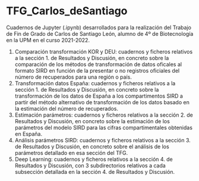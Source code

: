 # TFG_Carlos_deSantiago
Cuadernos de Jupyter (.ipynb) desarrollados para la realización del Trabajo de Fin de Grado de Carlos de Santiago León, alumno de 4º de Biotecnología en la UPM en el curso 2021-2022.

1. Comparación transformación KOR y DEU: cuadernos y ficheros relativos a la sección 1. de Resultados y Discusión, en concreto sobre la comparación de los métodos de transformación de datos oficales al formato SIRD en función de la presentar o no registros oficiales del número de recuperados para una región o país.
2. Transformación datos España: cuadernos y ficheros relativos a la sección 1. de Resultados y Discusión, en concreto sobre la transformación de los datos de España a los compartimentos SIRD a partir del método alternativo de transformación de los datos basado en la estimación del número de recuperados.
3. Estimación parámetros: cuadernos y ficheros relativos a la sección 2. de Resultados y Discusión, en concreto sobre la estimación de los parámetros del modelo SIRD para las cifras compartimentales obtenidas en España.
4. Análisis parámetros SIRD: cuadernos y ficheros relativos a la sección 3. de Resultados y Discusión, en concreto sobre el análisis de los parámetros detallado en esa sección del TFG.
5. Deep Learning: cuadernos y ficheros relativos a la sección 4. de Resultados y Discusión, con 3 subdirectorios relativos a cada subsección detallada en la sección 4. de Resultados y Discusión.
